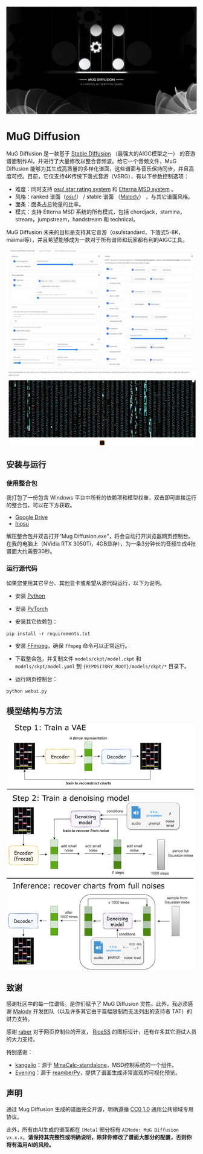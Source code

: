 ![](asset/bg.jpg)

# MuG Diffusion

MuG Diffusion 是一款基于 [Stable Diffusion](https://github.com/CompVis/latent-diffusion/) （最强大的AIGC模型之一） 的音游谱面制作AI，并进行了大量修改以整合音频波。给它一个音频文件，MuG Diffusion 能够为其生成高质量的多样化谱面，这些谱面与音乐保持同步，并且高度可控。目前，它仅支持4K传统下落式音游（VSRG），有以下参数控制选项：

- 难度：同时支持 [osu! star rating system](https://osu.ppy.sh/wiki/en/Beatmap/Star_rating) 和 [Etterna MSD system](https://etternaonline.com/) 。
- 风格：ranked 谱面（[osu!](https://osu.ppy.sh/)） / stable 谱面 （[Malody](https://m.mugzone.net/)） ，与其它谱面风格。 
- 面条：面条占总物量的比率。
- 模式：支持 Etterna MSD 系统的所有模式，包括 chordjack，stamina，stream，jumpstream，handstream 和 technical。

MuG Diffusion 未来的目标是支持其它音游（osu!standard，下落式5-8K，maimai等），并且希望能够成为一款对于所有谱师和玩家都有利的AIGC工具。

![](asset/screenshot1.png)
![](asset/screenshot2.png)

## 安装与运行

### 使用整合包

我打包了一份包含 Windows 平台中所有的依赖项和模型权重，双击即可直接运行的整合包，可以在下方获取。

- [Google Drive](https://drive.google.com/file/d/1-TmLsveLAjRCPwd0iwXS7V1v61MlQ7DM/view?usp=share_link)
- [hiosu](https://dl2.hiosu.com/d/kuit/MugDiffusion.zip)


解压整合包并双击打开“Mug Diffusion.exe”，将会自动打开浏览器网页控制台。在我的电脑上（NVidia RTX 3050Ti，4GB显存），为一条3分钟长的音频生成4张谱面大约需要30秒。


### 运行源代码

如果您使用其它平台、其他显卡或希望从源代码运行，以下为说明。

- 安装 [Python](https://www.python.org/downloads/)

- 安装 [PyTorch](https://pytorch.org/get-started/locally/)

- 安装其它依赖包：

```commandline
pip install -r requirements.txt
```

- 安装 [FFmpeg](https://ffmpeg.org/download.html)，确保 `ffmpeg` 命令可以正常运行。

- 下载整合包，并复制文件 `models/ckpt/model.ckpt` 和 `models/ckpt/model.yaml` 到 `{REPOSITORY_ROOT}/models/ckpt/*` 目录下。

- 运行网页控制台：

```commandline
python webui.py
```

## 模型结构与方法

![](asset/structure.png)

## 致谢

感谢社区中的每一位谱师。是你们赋予了 MuG Diffusion 灵性。此外，我必须感谢 [Malody](https://m.mugzone.net/) 开发团队（以及许多其它由于篇幅限制而无法列出的支持者 TAT）的财力支持。

感谢 [raber](https://github.com/zengrber) 对于网页控制台的开发， [RiceSS](https://osu.ppy.sh/users/8271436) 的图标设计，还有许多其它测试人员的大力支持。

特别感谢： 
- [kangalio](https://github.com/kangalio/)：源于 [MinaCalc-standalone](https://github.com/kangalio/minacalc-standalone)，MSD控制系统的一个组件。
- [Evening](https://github.com/Eve-ning/)：源于 [reamberPy](https://github.com/Eve-ning/reamberPy)，提供了谱面生成非常直观的可视化预览。

## 声明

通过 Mug Diffusion 生成的谱面完全开源，明确遵循 [CC0 1.0](https://creativecommons.org/publicdomain/zero/1.0/) 通用公共领域专用协议。

此外，所有由AI生成的谱面都在 `[Meta]` 部分标有 `AIMode: MuG Diffusion vx.x.x`。**请保持其完整性或明确说明，除非你修改了谱面大部分的配置，否则你将有滥用AI的风险。**
